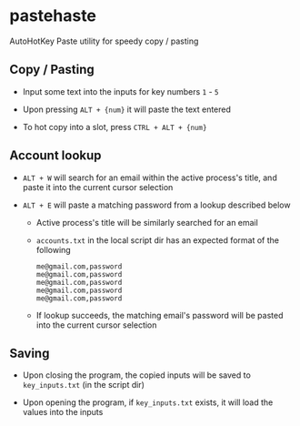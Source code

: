 # pastehaste

AutoHotKey Paste utility for speedy copy / pasting

## Copy / Pasting

- Input some text into the inputs for key numbers `1` - `5`

- Upon pressing `ALT + {num}` it will paste the text entered

- To hot copy into a slot, press `CTRL + ALT + {num}`

## Account lookup

- `ALT + W` will search for an email within the active process's title, and paste it into the current cursor selection

- `ALT + E` will paste a matching password from a lookup described below

  - Active process's title will be similarly searched for an email

  - `accounts.txt` in the local script dir has an expected format of the following

    ```text
    me@gmail.com,password
    me@gmail.com,password
    me@gmail.com,password
    me@gmail.com,password
    me@gmail.com,password
    ```

  - If lookup succeeds, the matching email's password will be pasted into the current cursor selection

## Saving

- Upon closing the program, the copied inputs will be saved to `key_inputs.txt` (in the script dir)

- Upon opening the program, if `key_inputs.txt` exists, it will load the values into the inputs
